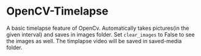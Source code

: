 # OpenCV-Timelapse

A basic timelapse feature of OpenCv. Automatically takes pictures(in the given interval) and saves in images folder. Set `clear_images` to False to see the images as well. The timplapse video will be saved in saved-media folder.
